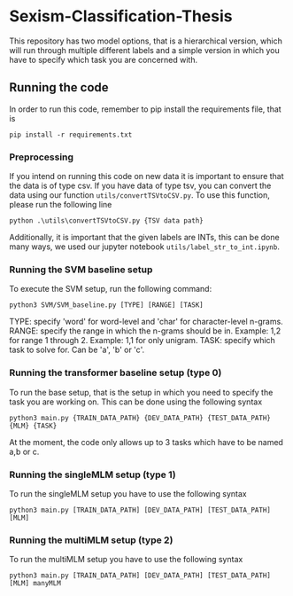 # Sexism-Classification-Thesis

This repository has two model options, that is a hierarchical version, which will run through multiple different labels 
and a simple version in which you have to specify which task you are concerned with.

## Running the code
In order to run this code, remember to pip install the requirements file, that is 
```
pip install -r requirements.txt
```


### Preprocessing
If you intend on running this code on new data it is important to ensure that the data is of type csv. If you have data 
of type tsv, you can convert the data using our function `utils/convertTSVtoCSV.py`. To use this function, please run
the following line

```
python .\utils\convertTSVtoCSV.py {TSV data path}
```


Additionally, it is important that the given labels are INTs, this can be done many ways, we used our jupyter notebook 
`utils/label_str_to_int.ipynb`.

### Running the SVM baseline setup
To execute the SVM setup, run the following command:

```
python3 SVM/SVM_baseline.py [TYPE] [RANGE] [TASK]
```

TYPE: specify 'word' for word-level and 'char' for character-level n-grams.
RANGE: specify the range in which the n-grams should be in.
Example: 1,2 for range 1 through 2. 
Example: 1,1 for only unigram.
TASK: specify which task to solve for. Can be 'a', 'b' or 'c'.


### Running the transformer baseline setup (type 0)
To run the base setup, that is the setup in which you need to specify the task you are working on.
This can be done using the following syntax
```
python3 main.py {TRAIN_DATA_PATH} {DEV_DATA_PATH} {TEST_DATA_PATH} {MLM} {TASK} 
```
At the moment, the code only allows up to 3 tasks which have to be named a,b or c.

### Running the singleMLM setup (type 1)
To run the singleMLM setup you have to use the following syntax
```
python3 main.py [TRAIN_DATA_PATH] [DEV_DATA_PATH] [TEST_DATA_PATH] [MLM]
```

### Running the multiMLM setup (type 2)
To run the multiMLM setup you have to use the following syntax
```
python3 main.py [TRAIN_DATA_PATH] [DEV_DATA_PATH] [TEST_DATA_PATH] [MLM] manyMLM
```


